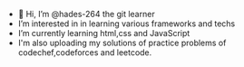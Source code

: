 - 👋 Hi, I’m @hades-264 the git learner 
-  I’m interested in in learning various frameworks and techs
-  I’m currently learning html,css and JavaScript 
-  I'm also uploading my solutions of practice problems of codechef,codeforces and leetcode.
<!---
hades-264/hades-264 is a ✨ special ✨ repository because its `README.md` (this file) appears on your GitHub profile.
You can click the Preview link to take a look at your changes.
--->
